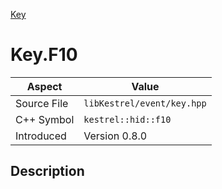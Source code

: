 [Key](index.md)
# Key.F10
| Aspect | Value |
| --- | --- |
| Source File | `libKestrel/event/key.hpp` |
| C++ Symbol | `kestrel::hid::f10` |
| Introduced | Version 0.8.0 |
## Description

